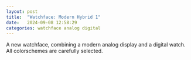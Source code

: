 ```yaml
---
layout: post
title:  "Watchface: Modern Hybrid 1"
date:   2024-09-08 12:58:29
categories: watchface analog digital
---
```

A new watchface, combining a modern analog display and a digital watch. All colorschemes are carefully selected.